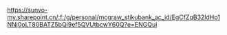 https://sunvo-my.sharepoint.cn/:f:/g/personal/mcgraw_stikubank_ac_id/EgCfZqB32ldHp1NNj0oLT80BATZ5bQi9ef5QVUtbcwY60Q?e=ENGQui

